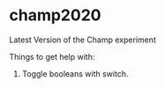 # champ2020
Latest Version of the Champ experiment


Things to get help with:

1. Toggle booleans with switch.

